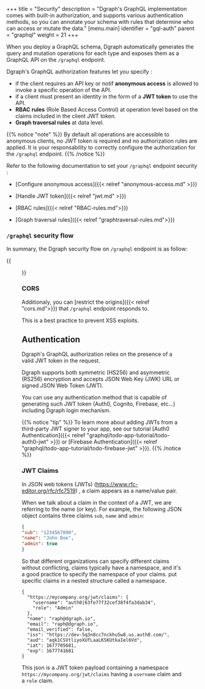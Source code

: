 +++
title = "Security"
description = "Dgraph's GraphQL implementation comes with built-in authorization, and supports various authentication methods, so you can annotate your schema with rules that determine who can access or mutate the data."
[menu.main]
  identifier = "gql-auth"
  parent = "graphql"
  weight = 21
+++

When you deploy a GraphQL schema, Dgraph automatically generates the query and mutation operations for each type and exposes them as a GraphQL API on the ``/graphql`` endpoint.


Dgraph's GraphQL authorization features let you specify : 
- if the client requires an API key or notif **anonymous access** is allowed to invoke a specific operation of the API.
- if a client must present an identity in the form of a **JWT token** to use the API.
- **RBAC rules** (Role Based Access Control) at operation level based on the claims included in the client JWT token.
- **Graph traversal rules** at data level.


{{% notice "note" %}}
By default all operations are accessible to anonymous clients, no JWT token is required and no authorization rules are applied.
It is your responsability to correctly configure the authorization for the ``/graphql`` endpoint.
{{% /notice %}}

Refer to the following documentation to set your ``/graphql`` endpoint security :
- [Configure anonymous access]({{< relref "anonymous-access.md" >}})

- [Handle JWT token]({{< relref "jwt.md" >}})

- [RBAC rules]({{< relref "RBAC-rules.md">}})

- [Graph traversal rules]({{< relref "graphtraversal-rules.md">}})

### ``/graphql`` security flow
In summary, the Dgraph security flow on ``/graphql`` endpoint is as follow:

{{<figure class="medium image" src="/images/graphql/RBAC.jpeg" title="graphql endpoint security" alt="graphql endpoint security">}}

### CORS
Additionaly, you can [restrict the origins]({{< relref "cors.md">}}) that ``/graphql`` endpoint responds to.

This is a best practice to prevent XSS exploits.

## Authentication

Dgraph's GraphQL authorization relies on the presence of a valid JWT token in the request. 

Dgraph supports both symmetric (HS256) and asymmetric (RS256) encryption and accepts JSON Web Key (JWK) URL or signed JSON Web Token (JWT).

You can use any authentication method that is capable of generating such JWT token (Auth0, Cognito, Firebase, etc...) including Dgraph login mechanism.


{{% notice "tip" %}}
To learn more about adding JWTs from a third-party JWT signer to your app, see our tutorial 
[Auth0 Authentication]({{< relref "graphql/todo-app-tutorial/todo-auth0-jwt" >}}) or [Firebase Authentication]({{< relref "graphql/todo-app-tutorial/todo-firebase-jwt" >}}). {{% /notice %}}

### JWT Claims

In JSON web tokens (JWTs) (https://www.rfc-editor.org/rfc/rfc7519) , a claim appears as a name/value pair.

When we talk about a claim in the context of a JWT, we are referring to the name (or key). For example, the following JSON object contains three claims ``sub``, ``name`` and ``admin``:
```json
{ 
"sub": "1234567890", 
"name": "John Doe", 
"admin": true 
} 
```

So that different organizations can specify different claims without conflicting, claims typically have a namespace, and it's a good practice to specify the namespace of your claims. put specific claims in a nested structure called a namespace.
```
{
  "https://mycompany.org/jwt/claims": {
    "username": "auth0|63fe77f32cef38f4fa3dab34",
    "role": "Admin"
  },
  "name": "raph@dgraph.io",
  "email": "raph@dgraph.io",
  "email_verified": false,
  "iss": "https://dev-5q3n8cc7nckhu5w8.us.auth0.com/",
  "aud": "aqk1CSVtliyoXUfLaaLKSKUtkaIel6Vd",
  "iat": 1677705681,
  "exp": 1677741681
}
```
This json is a JWT token payload containing a namespace  ``https://mycompany.org/jwt/claims`` having a ``username`` claim and a ``role`` claim.

<style>
  ul.contents {
    display: none;
  }
</style>
